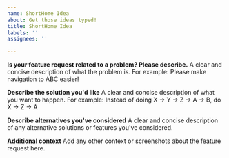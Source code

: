 ```yaml
---
name: ShortHome Idea
about: Get those ideas typed!
title: ShortHome Idea
labels: ''
assignees: ''

---
```


**Is your feature request related to a problem? Please describe.**
A clear and concise description of what the problem is.
For example: Please make navigation to ABC easier!

**Describe the solution you'd like**
A clear and concise description of what you want to happen.
For example: Instead of doing X -> Y -> Z -> A -> B, do X -> Z -> A

**Describe alternatives you've considered**
A clear and concise description of any alternative solutions or features you've considered.

**Additional context**
Add any other context or screenshots about the feature request here.
